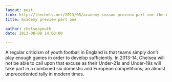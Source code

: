 ```yaml
---
layout: post
link: http://thechels.net/2013/08/academy-season-preview-part-one-the-competitions/
title: Academy preview part one

author: chelseayouth
date: 2013-08-08 14:00:00

---
```


A regular criticism of youth football in England is that teams simply don’t play enough games in order to 
develop sufficiently. In 2013-14, Chelsea will not be able to call upon that excuse as their Under-21s 
and Under-19s will take part in a combined six domestic and European competitions; an almost unprecedented 
tally in modern times.
